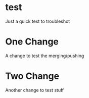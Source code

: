 # test
Just a quick test to troubleshot

# One Change
A change to test the merging/pushing

# Two Change
Another change to test stuff
